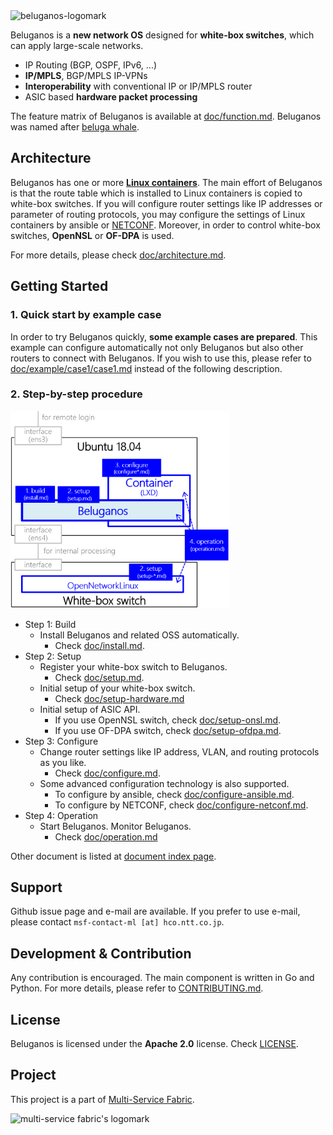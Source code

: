 <img src="doc/img/brand-logo-h.png" width="420px" alt="beluganos-logomark">

Beluganos is a **new network OS** designed for **white-box switches**, which can apply large-scale networks.

- IP Routing (BGP, OSPF, IPv6, ...)
- **IP/MPLS**, BGP/MPLS IP-VPNs
- **Interoperability** with conventional IP or IP/MPLS router
- ASIC based **hardware packet processing**

The feature matrix of Beluganos is available at [doc/function.md](doc/function.md). Beluganos was named after [beluga whale](https://en.wikipedia.org/wiki/Beluga_whale).

## Architecture
Beluganos has one or more **[Linux containers](https://linuxcontainers.org/)**. The main effort of Beluganos is that the route table which is installed to Linux containers is copied to white-box switches. If you will configure router settings like IP addresses or parameter of routing protocols, you may configure the settings of Linux containers by ansible or [NETCONF](https://github.com/beluganos/netconf/). Moreover, in order to control white-box switches, **OpenNSL** or **OF-DPA** is used.

For more details, please check [doc/architecture.md](doc/architecture.md).

## Getting Started

### 1. Quick start by example case
In order to try Beluganos quickly, **some example cases are prepared**. This example can configure automatically not only Beluganos but also other routers to connect with Beluganos. If you wish to use this, please refer to [doc/example/case1/case1.md](doc/example/case1/case1.md) instead of the following description.

### 2. Step-by-step procedure

<img src="doc/img/environments.png" width="350px" alt="beluganos-install-environments">

- Step 1: Build
	- Install Beluganos and related OSS automatically.
		- Check [doc/install.md](doc/install.md).
- Step 2: Setup
	- Register your white-box switch to Beluganos.
		- Check [doc/setup.md](doc/setup.md).
 	- Initial setup of your white-box switch.
	 	- Check [doc/setup-hardware.md](doc/setup-hardware.md)
	- Initial setup of ASIC API.
		- If you use OpenNSL switch, check [doc/setup-onsl.md](doc/setup-onsl.md).
	 	- If you use OF-DPA switch, check [doc/setup-ofdpa.md](doc/setup-ofdpa.md).
- Step 3: Configure
	- Change router settings like IP address, VLAN, and routing protocols as you like.
		- Check [doc/configure.md](doc/configure.md).
   - Some advanced configuration technology is also supported.
		- To configure by ansible, check [doc/configure-ansible.md](doc/configure-ansible.md).
		- To configure by NETCONF, check [doc/configure-netconf.md](doc/configure-netconf.md).
- Step 4: Operation
	- Start Beluganos. Monitor Beluganos.
		- Check [doc/operation.md](doc/operation.md)

Other document is listed at [document index page](doc/README.md).

## Support
Github issue page and e-mail are available. If you prefer to use e-mail, please contact `msf-contact-ml [at] hco.ntt.co.jp`.

## Development & Contribution
Any contribution is encouraged. The main component is written in Go and Python. For more details, please refer to [CONTRIBUTING.md](CONTRIBUTING.md).

## License
Beluganos is licensed under the **Apache 2.0** license. Check [LICENSE](LICENSE).

## Project
This project is a part of [Multi-Service Fabric](https://github.com/multi-service-fabric/msf).

<img src="doc/img/multi-service-fabric.png" width="180px" alt="multi-service fabric's logomark">

